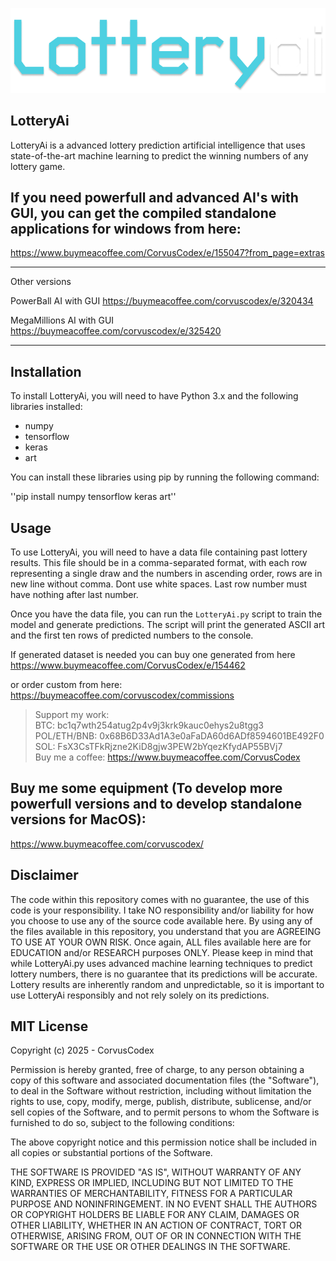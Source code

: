 <p align="center">
  <img src="https://github.com/CorvusCodex/LotteryAi/blob/main/LotteryAi.png?raw=true">
</p>

## LotteryAi

LotteryAi is a advanced lottery prediction artificial intelligence that uses state-of-the-art machine learning to predict the winning numbers of any lottery game.

## If you need powerfull and advanced AI's with GUI, you can get the compiled standalone applications for windows from here:

https://www.buymeacoffee.com/CorvusCodex/e/155047?from_page=extras

-----
Other versions 

PowerBall AI with GUI
https://buymeacoffee.com/corvuscodex/e/320434

MegaMillions AI with GUI
https://buymeacoffee.com/corvuscodex/e/325420

-----
## Installation

To install LotteryAi, you will need to have Python 3.x and the following libraries installed:
- numpy
- tensorflow
- keras
- art

You can install these libraries using pip by running the following command:

''pip install numpy tensorflow keras art''

## Usage

To use LotteryAi, you will need to have a data file containing past lottery results. This file should be in a comma-separated format, with each row representing a single draw and the numbers in ascending order, rows are in new line without comma. Dont use white spaces. Last row number must have nothing after last number.

Once you have the data file, you can run the `LotteryAi.py` script to train the model and generate predictions. The script will print the generated ASCII art and the first ten rows of predicted numbers to the console.

If generated dataset is needed you can buy one generated from here
https://www.buymeacoffee.com/CorvusCodex/e/154462

or order custom from here:
https://buymeacoffee.com/corvuscodex/commissions

>Support my work:<br>
>BTC: bc1q7wth254atug2p4v9j3krk9kauc0ehys2u8tgg3<br>
>POL/ETH/BNB: 0x68B6D33Ad1A3e0aFaDA60d6ADf8594601BE492F0<br>
>SOL: FsX3CsTFkRjzne2KiD8gjw3PEW2bYqezKfydAP55BVj7<br>
>Buy me a coffee: https://www.buymeacoffee.com/CorvusCodex

## Buy me some equipment (To develop more powerfull versions and to develop standalone versions for MacOS):
https://www.buymeacoffee.com/corvuscodex/

## Disclaimer

The code within this repository comes with no guarantee, the use of this code is your responsibility. I take NO responsibility and/or liability for how you choose to use any of the source code available here. By using any of the files available in this repository, you understand that you are AGREEING TO USE AT YOUR OWN RISK. Once again, ALL files available here are for EDUCATION and/or RESEARCH purposes ONLY.
Please keep in mind that while LotteryAi.py uses advanced machine learning techniques to predict lottery numbers, there is no guarantee that its predictions will be accurate. Lottery results are inherently random and unpredictable, so it is important to use LotteryAi responsibly and not rely solely on its predictions.


## MIT License

Copyright (c) 2025 - CorvusCodex

Permission is hereby granted, free of charge, to any person obtaining a copy
of this software and associated documentation files (the "Software"), to deal
in the Software without restriction, including without limitation the rights
to use, copy, modify, merge, publish, distribute, sublicense, and/or sell
copies of the Software, and to permit persons to whom the Software is
furnished to do so, subject to the following conditions:

The above copyright notice and this permission notice shall be included in all
copies or substantial portions of the Software.

THE SOFTWARE IS PROVIDED "AS IS", WITHOUT WARRANTY OF ANY KIND, EXPRESS OR
IMPLIED, INCLUDING BUT NOT LIMITED TO THE WARRANTIES OF MERCHANTABILITY,
FITNESS FOR A PARTICULAR PURPOSE AND NONINFRINGEMENT. IN NO EVENT SHALL THE
AUTHORS OR COPYRIGHT HOLDERS BE LIABLE FOR ANY CLAIM, DAMAGES OR OTHER
LIABILITY, WHETHER IN AN ACTION OF CONTRACT, TORT OR OTHERWISE, ARISING FROM,
OUT OF OR IN CONNECTION WITH THE SOFTWARE OR THE USE OR OTHER DEALINGS IN THE
SOFTWARE.

